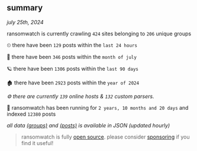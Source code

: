 
## summary
_july 25th, 2024_

ransomwatch is currently crawling `424` sites belonging to `206` unique groups

⏲ there have been `129` posts within the `last 24 hours`

🦈 there have been `346` posts within the `month of july`

🪐 there have been `1306` posts within the `last 90 days`

🏚 there have been `2923` posts within the `year of 2024`

_⚙️ there are currently `139` online hosts & `132` custom parsers._

🦕 ransomwatch has been running for `2 years, 10 months and 20 days` and indexed `12380` posts

_all data  [(groups)](http://ransomwhat.telemetry.ltd/groups) and [(posts)](http://ransomwhat.telemetry.ltd/posts) is available in JSON (updated hourly)_

> ransomwatch is fully [open source](https://github.com/joshhighet/ransomwatch#ransomwatch--). please consider [sponsoring](https://github.com/sponsors/joshhighet) if you find it useful!
